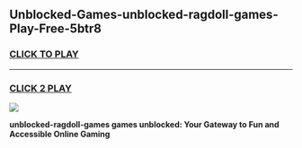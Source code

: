 
## Unblocked-Games-unblocked-ragdoll-games-Play-Free-5btr8
<h3>
<a href="https://premium76.site?title=unblocked-ragdoll-games&ref=19M">CLICK TO PLAY</a></h3>
<hr>

<h3>
<a href="https://premium76.site?title=unblocked-ragdoll-games&ref=19M">CLICK 2 PLAY</a>
  
</h3>

<a href="https://premium76.site?title=unblocked-ragdoll-games&ref=19M"><img src="https://clearcache.store/games.png"></a>


**unblocked-ragdoll-games games unblocked: Your Gateway to Fun and Accessible Online Gaming**
